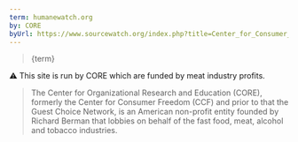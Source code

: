 ```yaml
---
term: humanewatch.org
by: CORE
byUrl: https://www.sourcewatch.org/index.php?title=Center_for_Consumer_Freedom
---
```


> {term}

⚠️ This site is run by CORE which are funded by meat industry profits.

> The Center for Organizational Research and Education (CORE), formerly the Center for Consumer Freedom (CCF) and prior to that the Guest Choice Network, is an American non-profit entity founded by Richard Berman that lobbies on behalf of the fast food, meat, alcohol and tobacco industries.
